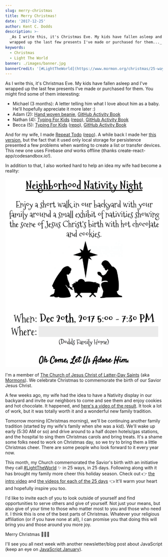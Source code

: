 ```yaml
---
slug: merry-christmas
title: Merry Christmas!
date: '2017-12-25'
author: Kent C. Dodds
description: >-
  _As I write this, it's Christmas Eve. My kids have fallen asleep and I've
  wrapped up the last few presents I've made or purchased for them..._
keywords:
  - Christmas
  - Light The World
banner: ./images/banner.jpg
bannerCredit: '[#LightTheWorld](https://www.mormon.org/christmas/25-ways-25-days)'
---
```


As I write this, it's Christmas Eve. My kids have fallen asleep and I've wrapped
up the last few presents I've made or purchased for them. You might find some of
them interesting:

- Michael (3 months): A letter telling him what I love about him as a baby.
  He'll hopefully appreciate it more later :)
- Adam (2):
  [Hand woven beanie](https://twitter.com/kentcdodds/status/944812510821023744),
  [GitHub Activity Book](https://github.myshopify.com/products/github-activity-book)
- Nathan (4): [Typing For Kids](https://typing-for-kids.netlify.com/)
  ([repo](https://github.com/kentcdodds/typing-for-kids)),
  [GitHub Activity Book](https://github.myshopify.com/products/github-activity-book)
- Becca (5): [Typing For Kids](https://typing-for-kids.netlify.com/)
  ([repo](https://github.com/kentcdodds/typing-for-kids)),
  [GitHub Activity Book](https://github.myshopify.com/products/github-activity-book)

And for my wife, I made [Repeat Todo](https://repeat-todo.com/)
([repo](https://github.com/kentcdodds/repeat-todo-v2)). A while back I made her
[this version](https://stackedit.io/repeat-todo.surge.sh), but the fact that it
used only local storage for persistence presented a few problems when wanting to
create a list or transfer devices. This new one uses Firebase _and_ works
offline (thanks create-react-app/codesandbox.io!).

In addition to that, I also worked hard to help an idea my wife had become a
reality:

![Invitation to neighborhood nativity night](./images/0.png)

I'm a member of
[The Church of Jesus Christ of Latter-Day Saints](https://lds.org/) (aka
[Mormons](https://mormon.org/)). We celebrate Christmas to commemorate the birth
of our Savior Jesus Christ.

A few weeks ago, my wife had the idea to have a Nativity display in our backyard
and invite our neighbors to come and see them and enjoy cookies and hot
chocolate. It happened, and
[here's a video of the result](https://twitter.com/kentcdodds/status/943644317503156224).
It took a lot of work, but it was totally worth it and a wonderful new family
tradition.

Tomorrow morning (Christmas morning), we'll be continuing another family
tradition (started by my wife's family when she was a kid). We'll wake up early
(5:30 AM or so) and drive around to a half dozen hotels/gas stations, and the
hospital to sing them Christmas carols and bring treats. It's a shame some folks
need to work on Christmas day, so we try to bring them a little Christmas cheer.
There are some people who look forward to it every year now.

This month, my Church commemorated the Savior's birth with an initiative they
call [#LightTheWorld](https://www.mormon.org/christmas/25-ways-25-days) ✨ in 25
ways, in 25 days. Following along with it has brought my family more cheer this
holiday season. Check out 👉
[the intro video](https://www.youtube.com/watch?v=P_VRN7hcL_8) and
[the videos for each of the 25 days](https://www.mormon.org/christmas/25-ways-25-days)
👈 It'll warm your heart and hopefully inspire you too.

I'd like to invite each of you to look outside of yourself and find
opportunities to serve others and give of yourself. Not just your means, but
also give of your time to those who matter most to you and those who need it. I
think this is one of the best parts of Christmas. Whatever your religious
affiliation (or if you have none at all), I can promise you that doing this will
bring you and those around you more joy.

Merry Christmas 🎅🎄🎁

I'll see you all next week with another newsletter/blog post about JavaScript
(keep an eye on [JavaScript January](https://www.javascriptjanuary.com/)).

